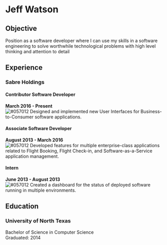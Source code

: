 # Jeff Watson

## Objective
Position as a software developer where I can use my skills in a 
software engineering to solve worthwhile technological problems 
with high level thinking and attention to detail

## Experience
### Sabre Holdings
#### Contributor Software Developer 
**March 2016 - Present**  
![#057012](https://placehold.it/15/057012/000000?text=+) Designed and implemented new User Interfaces for Business-to-Consumer software applications.


#### Associate Software Developer
**August 2013 - March 2016**  
![#057012](https://placehold.it/15/057012/000000?text=+) Developed features for multiple enterprise-class applications related to Flight Booking, Flight Check-in, and Software-as-a-Service application management.

#### Intern
**June 2013 - August 2013**  
![#057012](https://placehold.it/15/057012/000000?text=+) Created a dashboard for the status of deployed software running in multiple environments.  



####
####


## Education
### University of North Texas 
Bachelor of Science in Computer Science  
Graduated: 2014
